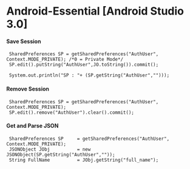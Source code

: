 # Android-Essential [Android Studio 3.0]

####  Save Session

     SharedPreferences SP = getSharedPreferences("AuthUser", Context.MODE_PRIVATE); /*0 = Private Mode*/
     SP.edit().putString("AuthUser",JO.toString()).commit();

     System.out.println("SP : "+ (SP.getString("AuthUser","")));

####  Remove Session

     SharedPreferences SP = getSharedPreferences("AuthUser", Context.MODE_PRIVATE);
     SP.edit().remove("AuthUser").clear().commit();

#### Get and Parse JSON

     SharedPreferences SP     = getSharedPreferences("AuthUser", Context.MODE_PRIVATE);
     JSONObject JObj          = new JSONObject(SP.getString("AuthUser",""));
     String FullName          = JObj.getString("full_name");
